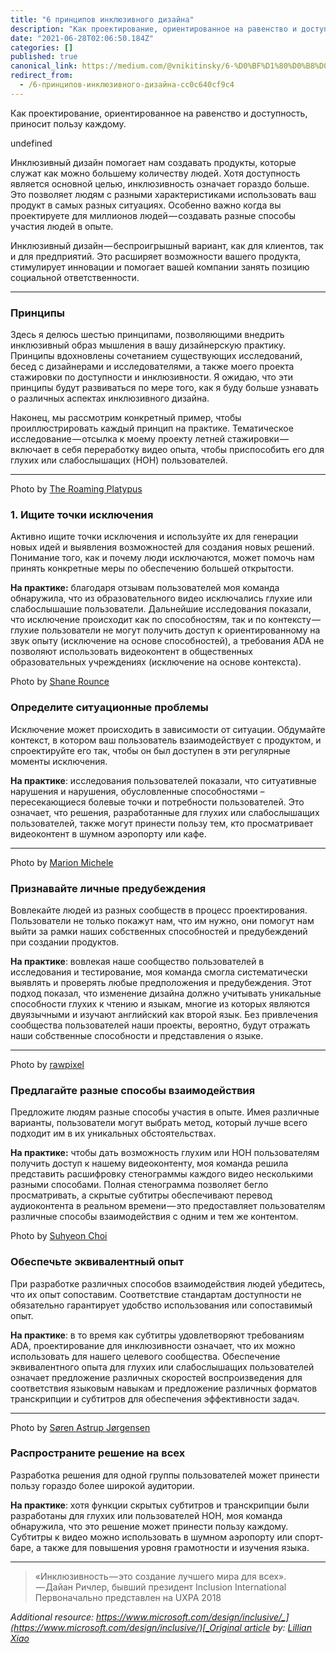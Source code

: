 ```yaml
---
title: "6 принципов инклюзивного дизайна"
description: "Как проектирование, ориентированное на равенство и доступность, приносит пользу каждому."
date: "2021-06-28T02:06:50.184Z"
categories: []
published: true
canonical_link: https://medium.com/@vnikitinsky/6-%D0%BF%D1%80%D0%B8%D0%BD%D1%86%D0%B8%D0%BF%D0%BE%D0%B2-%D0%B8%D0%BD%D0%BA%D0%BB%D1%8E%D0%B7%D0%B8%D0%B2%D0%BD%D0%BE%D0%B3%D0%BE-%D0%B4%D0%B8%D0%B7%D0%B0%D0%B9%D0%BD%D0%B0-cc0c640cf9c4
redirect_from:
  - /6-принципов-инклюзивного-дизайна-cc0c640cf9c4
---
```


Как проектирование, ориентированное на равенство и доступность, приносит пользу каждому.

undefined

Инклюзивный дизайн помогает нам создавать продукты, которые служат как можно большему количеству людей. Хотя доступность является основной целью, инклюзивность означает гораздо больше. Это позволяет людям с разными характеристиками использовать ваш продукт в самых разных ситуациях. Особенно важно когда вы проектируете для миллионов людей — создавать разные способы участия людей в опыте.

Инклюзивный дизайн — беспроигрышный вариант, как для клиентов, так и для предприятий. Это расширяет возможности вашего продукта, стимулирует инновации и помогает вашей компании занять позицию социальной ответственности.

---

### Принципы

Здесь я делюсь шестью принципами, позволяющими внедрить инклюзивный образ мышления в вашу дизайнерскую практику. Принципы вдохновлены сочетанием существующих исследований, бесед с дизайнерами и исследователями, а также моего проекта стажировки по доступности и инклюзивности. Я ожидаю, что эти принципы будут развиваться по мере того, как я буду больше узнавать о различных аспектах инклюзивного дизайна.

Наконец, мы рассмотрим конкретный пример, чтобы проиллюстрировать каждый принцип на практике. Тематическое исследование — отсылка к моему проекту летней стажировки — включает в себя переработку видео опыта, чтобы приспособить его для глухих или слабослышащих (HOH) пользователей.

---

Photo by [The Roaming Platypus](https://unsplash.com/photos/Vrv_nZHaFTc?utm_source=unsplash&utm_medium=referral&utm_content=creditCopyText)

### 1\. Ищите точки исключения

Активно ищите точки исключения и используйте их для генерации новых идей и выявления возможностей для создания новых решений. Понимание того, как и почему люди исключаются, может помочь нам принять конкретные меры по обеспечению большей открытости.

**На практике:** благодаря отзывам пользователей моя команда обнаружила, что из образовательного видео исключались глухие или слабослышашие пользователи. Дальнейшие исследования показали, что исключение происходит как по способностям, так и по контексту — глухие пользователи не могут получить доступ к ориентированному на звук опыту (исключение на основе способностей), а требования ADA не позволяют использовать видеоконтент в общественных образовательных учреждениях (исключение на основе контекста).

Photo by [Shane Rounce](https://unsplash.com/photos/WZd-XDNgC64?utm_source=unsplash&utm_medium=referral&utm_content=creditCopyText)

### Определите ситуационные проблемы

Исключение может происходить в зависимости от ситуации. Обдумайте контекст, в котором ваш пользователь взаимодействует с продуктом, и спроектируйте его так, чтобы он был доступен в эти регулярные моменты исключения.

**На практике**: исследования пользователей показали, что ситуативные нарушения и нарушения, обусловленные способностями – пересекающиеся болевые точки и потребности пользователей. Это означает, что решения, разработанные для глухих или слабослышащих пользователей, также могут принести пользу тем, кто просматривает видеоконтент в шумном аэропорту или кафе.

---

Photo by [Marion Michele](https://unsplash.com/photos/h9gaTYBxEwA?utm_source=unsplash&utm_medium=referral&utm_content=creditCopyText)

### Признавайте личные предубеждения

Вовлекайте людей из разных сообществ в процесс проектирования. Пользователи не только покажут нам, что им нужно, они помогут нам выйти за рамки наших собственных способностей и предубеждений при создании продуктов.

**На практике**: вовлекая наше сообщество пользователей в исследования и тестирование, моя команда смогла систематически выявлять и проверять любые предположения и предубеждения. Этот подход показал, что изменение дизайна должно учитывать уникальные способности глухих к чтению и языкам, многие из которых являются двуязычными и изучают английский как второй язык. Без привлечения сообщества пользователей наши проекты, вероятно, будут отражать наши собственные способности и представления о языке.

---

Photo by [rawpixel](https://unsplash.com/photos/dSACYFB1Nj8?utm_source=unsplash&utm_medium=referral&utm_content=creditCopyText)

### Предлагайте разные способы взаимодействия

Предложите людям разные способы участия в опыте. Имея различные варианты, пользователи могут выбрать метод, который лучше всего подходит им в их уникальных обстоятельствах.

**На практике:** чтобы дать возможность глухим или HOH пользователям получить доступ к нашему видеоконтенту, моя команда решила представить расшифровку стенограммы каждого видео несколькими разными способами. Полная стенограмма позволяет бегло просматривать, а скрытые субтитры обеспечивают перевод аудиоконтента в реальном времени — это предоставляет пользователям различные способы взаимодействия с одним и тем же контентом.

Photo by [Suhyeon Choi](https://unsplash.com/photos/tTfDMaRq-FE?utm_source=unsplash&utm_medium=referral&utm_content=creditCopyText)

### Обеспечьте эквивалентный опыт

При разработке различных способов взаимодействия людей убедитесь, что их опыт сопоставим. Соответствие стандартам доступности не обязательно гарантирует удобство использования или сопоставимый опыт.

**На практике**: в то время как субтитры удовлетворяют требованиям ADA, проектирование для инклюзивности означает, что их можно использовать для нашего целевого сообщества. Обеспечение эквивалентного опыта для глухих или слабослышащих пользователей означает предложение различных скоростей воспроизведения для соответствия языковым навыкам и предложение различных форматов транскрипции и субтитров для обеспечения эффективности задач.

---

Photo by [Søren Astrup Jørgensen](https://unsplash.com/photos/oux1EInHTM4?utm_source=unsplash&utm_medium=referral&utm_content=creditCopyText)

### Распространите решение на всех

Разработка решения для одной группы пользователей может принести пользу гораздо более широкой аудитории.

**На практике**: хотя функции скрытых субтитров и транскрипции были разработаны для глухих или пользователей HOH, моя команда обнаружила, что это решение может принести пользу каждому. Субтитры к видео можно использовать в шумном аэропорту или спорт-баре, а также для повышения уровня грамотности и изучения языка.

---

> «Инклюзивность — это создание лучшего мира для всех».  
>  — Дайан Ричлер, бывший президент Inclusion International Первоначально представлен на UXPA 2018

_Additional resource:_ [_https://www.microsoft.com/design/inclusive/_](https://www.microsoft.com/design/inclusive/)[_Original article_](https://uxplanet.org/6-principles-for-inclusive-design-3e9867f7f63e) _by:_ [_Lillian Xiao_](https://medium.com/u/6a79aa593f14)
